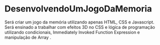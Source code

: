 # DesenvolvendoUmJogoDaMemoria
Será criar um jogo da memória utilizando apenas HTML, CSS e Javascript. Será ensinado a trabalhar com efeitos 3D no CSS e lógica de programação utilizando condicionais, Immediately Invoked Function Expression e manipulação de Array .
